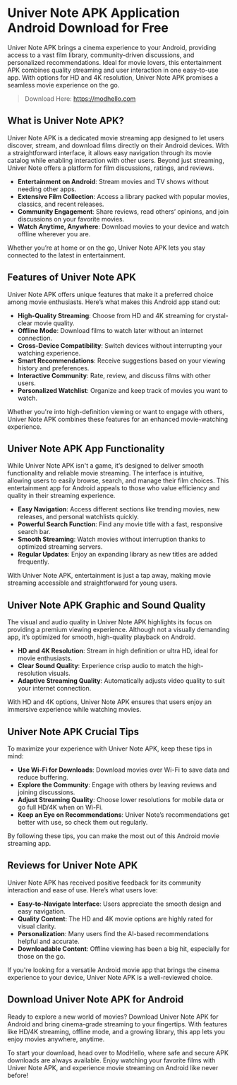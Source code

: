 # Univer Note APK Application Android Download for Free

Univer Note APK brings a cinema experience to your Android, providing access to a vast film library, community-driven discussions, and personalized recommendations. Ideal for movie lovers, this entertainment APK combines quality streaming and user interaction in one easy-to-use app. With options for HD and 4K resolution, Univer Note APK promises a seamless movie experience on the go.

>Download Here: https://modhello.com

## What is Univer Note APK?

Univer Note APK is a dedicated movie streaming app designed to let users discover, stream, and download films directly on their Android devices. With a straightforward interface, it allows easy navigation through its movie catalog while enabling interaction with other users. Beyond just streaming, Univer Note offers a platform for film discussions, ratings, and reviews.

* **Entertainment on Android**: Stream movies and TV shows without needing other apps.
* **Extensive Film Collection**: Access a library packed with popular movies, classics, and recent releases.
* **Community Engagement**: Share reviews, read others’ opinions, and join discussions on your favorite movies.
* **Watch Anytime, Anywhere**: Download movies to your device and watch offline wherever you are.

Whether you’re at home or on the go, Univer Note APK lets you stay connected to the latest in entertainment.

## Features of Univer Note APK

Univer Note APK offers unique features that make it a preferred choice among movie enthusiasts. Here’s what makes this Android app stand out:

* **High-Quality Streaming**: Choose from HD and 4K streaming for crystal-clear movie quality.
* **Offline Mode**: Download films to watch later without an internet connection.
* **Cross-Device Compatibility**: Switch devices without interrupting your watching experience.
* **Smart Recommendations**: Receive suggestions based on your viewing history and preferences.
* **Interactive Community**: Rate, review, and discuss films with other users.
* **Personalized Watchlist**: Organize and keep track of movies you want to watch.

Whether you're into high-definition viewing or want to engage with others, Univer Note APK combines these features for an enhanced movie-watching experience.

## Univer Note APK App Functionality

While Univer Note APK isn't a game, it’s designed to deliver smooth functionality and reliable movie streaming. The interface is intuitive, allowing users to easily browse, search, and manage their film choices. This entertainment app for Android appeals to those who value efficiency and quality in their streaming experience.

* **Easy Navigation**: Access different sections like trending movies, new releases, and personal watchlists quickly.
* **Powerful Search Function**: Find any movie title with a fast, responsive search bar.
* **Smooth Streaming**: Watch movies without interruption thanks to optimized streaming servers.
* **Regular Updates**: Enjoy an expanding library as new titles are added frequently.

With Univer Note APK, entertainment is just a tap away, making movie streaming accessible and straightforward for young users.

## Univer Note APK Graphic and Sound Quality

The visual and audio quality in Univer Note APK highlights its focus on providing a premium viewing experience. Although not a visually demanding app, it’s optimized for smooth, high-quality playback on Android.

* **HD and 4K Resolution**: Stream in high definition or ultra HD, ideal for movie enthusiasts.
* **Clear Sound Quality**: Experience crisp audio to match the high-resolution visuals.
* **Adaptive Streaming Quality**: Automatically adjusts video quality to suit your internet connection.

With HD and 4K options, Univer Note APK ensures that users enjoy an immersive experience while watching movies.

## Univer Note APK Crucial Tips

To maximize your experience with Univer Note APK, keep these tips in mind:

* **Use Wi-Fi for Downloads**: Download movies over Wi-Fi to save data and reduce buffering.
* **Explore the Community**: Engage with others by leaving reviews and joining discussions.
* **Adjust Streaming Quality**: Choose lower resolutions for mobile data or go full HD/4K when on Wi-Fi.
* **Keep an Eye on Recommendations**: Univer Note’s recommendations get better with use, so check them out regularly.

By following these tips, you can make the most out of this Android movie streaming app.

## Reviews for Univer Note APK

Univer Note APK has received positive feedback for its community interaction and ease of use. Here’s what users love:

* **Easy-to-Navigate Interface**: Users appreciate the smooth design and easy navigation.
* **Quality Content**: The HD and 4K movie options are highly rated for visual clarity.
* **Personalization**: Many users find the AI-based recommendations helpful and accurate.
* **Downloadable Content**: Offline viewing has been a big hit, especially for those on the go.

If you're looking for a versatile Android movie app that brings the cinema experience to your device, Univer Note APK is a well-reviewed choice.

## Download Univer Note APK for Android

Ready to explore a new world of movies? Download Univer Note APK for Android and bring cinema-grade streaming to your fingertips. With features like HD/4K streaming, offline mode, and a growing library, this app lets you enjoy movies anywhere, anytime.

To start your download, head over to ModHello, where safe and secure APK downloads are always available. Enjoy watching your favorite films with Univer Note APK, and experience movie streaming on Android like never before!
